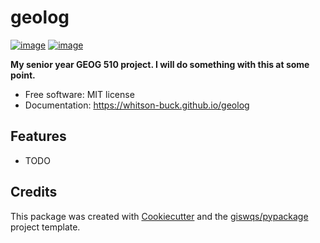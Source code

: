 # geolog


[![image](https://img.shields.io/pypi/v/geolog.svg)](https://pypi.python.org/pypi/geolog)
[![image](https://img.shields.io/conda/vn/conda-forge/geolog.svg)](https://anaconda.org/conda-forge/geolog)


**My senior year GEOG 510 project. I will do something with this at some point.**


-   Free software: MIT license
-   Documentation: https://whitson-buck.github.io/geolog
    

## Features

-   TODO

## Credits

This package was created with [Cookiecutter](https://github.com/cookiecutter/cookiecutter) and the [giswqs/pypackage](https://github.com/giswqs/pypackage) project template.
